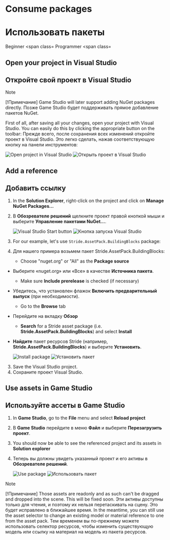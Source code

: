 # Consume packages
# Использовать пакеты

<span class="label label-doc-level">Beginner</span>
<span class=
<span class="label label-doc-audience">Programmer</span>
<span class=

## Open your project in Visual Studio
## Откройте свой проект в Visual Studio

> [!Note]
> [!Примечание]
> Game Studio will later support adding NuGet packages directly.
> Позже Game Studio будет поддерживать прямое добавление пакетов NuGet.

First of all, after saving all your changes, open your project with Visual Studio. You can easily do this by clicking the appropriate button on the toolbar:
Прежде всего, после сохранения всех изменений откройте проект в Visual Studio.  Это легко сделать, нажав соответствующую кнопку на панели инструментов:

![Open project in Visual Studio](../game-studio/media/open-project-in-visual-studio.png)
![Открыть проект в Visual Studio](../game-studio/media/open-project-in-visual-studio.png)

## Add a reference
## Добавить ссылку

1. In the **Solution Explorer**, right-click on the project and click on **Manage NuGet Packages...**
1. В **Обозревателе решений** щелкните проект правой кнопкой мыши и выберите **Управление пакетами NuGet...**.

   ![Visual Studio Start button](media/manage-nuget-packages.png)
![Кнопка запуска Visual Studio](media/manage-nuget-packages.png)

2. For our example, let's use `Stride.AssetPack.BuildingBlocks` package:
2. Для нашего примера возьмем пакет Stride.AssetPack.BuildingBlocks:
   * Choose "nuget.org" or "All" as the **Package source**
* Выберите «nuget.org» или «Все» в качестве **Источника пакета**.
   * Make sure **Include prerelease** is checked (if necessary)
* Убедитесь, что установлен флажок **Включить предварительный выпуск** (при необходимости).
   * Go to the **Browse** tab
* Перейдите на вкладку **Обзор**
   * **Search** for a Stride asset package (i.e. **Stride.AssetPack.BuildingBlocks**) and select **Install**
* **Найдите** пакет ресурсов Stride (например, **Stride.AssetPack.BuildingBlocks**) и выберите **Установить**.

   ![Install package](media/install-package.png)
![Установить пакет](media/install-package.png)

3. Save the Visual Studio project.
3. Сохраните проект Visual Studio.

## Use assets in Game Studio
## Используйте ассеты в Game Studio

1. In **Game Studio**, go to the **File** menu and select **Reload project**
1. В **Game Studio** перейдите в меню **Файл** и выберите **Перезагрузить проект**.

2. You should now be able to see the referenced project and its assets in **Solution explorer**
2. Теперь вы должны увидеть указанный проект и его активы в **Обозревателе решений**.

   ![Use package](media/use-package-from-game-studio.png)
![Использовать пакет](media/use-package-from-game-studio.png)

> [!Note]
> [!Примечание]
> Those assets are readonly and as such can't be dragged and dropped into the scene. This will be fixed soon.
> Эти активы доступны только для чтения, и поэтому их нельзя перетаскивать на сцену.  Это будет исправлено в ближайшее время.
> In the meantime, you can still use the asset selector to change an existing model or material reference to one from the asset pack.
> Тем временем вы по-прежнему можете использовать селектор ресурсов, чтобы изменить существующую модель или ссылку на материал на модель из пакета ресурсов.
